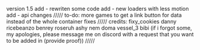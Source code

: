 version 1.5
add - rewriten some code
add - new loaders with less motion
add - api changes
/////
to-do:
more games to get
a link button for data instead of the whole container
fixes
/////
credits:
fixy_cookies
danny
ricebeanzo
benrey
roseruh
ashy
nem
doma
vessel_3
bibi
(if i forgot some, my apologies, please message me on discord with a request that you want to be added in (provide proof))
/////